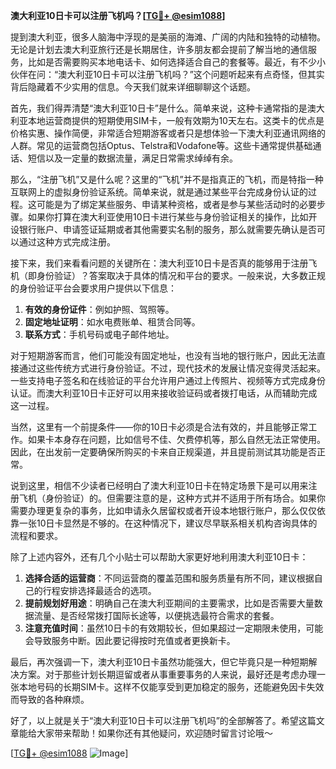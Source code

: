 **澳大利亚10日卡可以注册飞机吗？[[TG💪+ @esim1088](https://t.me/s/esim1088)]**

提到澳大利亚，很多人脑海中浮现的是美丽的海滩、广阔的内陆和独特的动植物。无论是计划去澳大利亚旅行还是长期居住，许多朋友都会提前了解当地的通信服务，比如是否需要购买本地电话卡、如何选择适合自己的套餐等。最近，有不少小伙伴在问：“澳大利亚10日卡可以注册飞机吗？”这个问题听起来有点奇怪，但其实背后隐藏着不少实用的信息。今天我们就来详细聊聊这个话题。

首先，我们得弄清楚“澳大利亚10日卡”是什么。简单来说，这种卡通常指的是澳大利亚本地运营商提供的短期使用SIM卡，一般有效期为10天左右。这类卡的优点是价格实惠、操作简便，非常适合短期游客或者只是想体验一下澳大利亚通讯网络的人群。常见的运营商包括Optus、Telstra和Vodafone等。这些卡通常提供基础通话、短信以及一定量的数据流量，满足日常需求绰绰有余。

那么，“注册飞机”又是什么呢？这里的“飞机”并不是指真正的飞机，而是特指一种互联网上的虚拟身份验证系统。简单来说，就是通过某些平台完成身份认证的过程。这可能是为了绑定某些服务、申请某种资格，或者是参与某些活动时的必要步骤。如果你打算在澳大利亚使用10日卡进行某些与身份验证相关的操作，比如开设银行账户、申请签证延期或者其他需要实名制的服务，那么就需要先确认是否可以通过这种方式完成注册。

接下来，我们来看看问题的关键所在：澳大利亚10日卡是否真的能够用于注册飞机（即身份验证）？答案取决于具体的情况和平台的要求。一般来说，大多数正规的身份验证平台会要求用户提供以下信息：

1. **有效的身份证件**：例如护照、驾照等。
2. **固定地址证明**：如水电费账单、租赁合同等。
3. **联系方式**：手机号码或电子邮件地址。

对于短期游客而言，他们可能没有固定地址，也没有当地的银行账户，因此无法直接通过这些传统方式进行身份验证。不过，现代技术的发展让情况变得灵活起来。一些支持电子签名和在线验证的平台允许用户通过上传照片、视频等方式完成身份认证。而澳大利亚10日卡正好可以用来接收验证码或者拨打电话，从而辅助完成这一过程。

当然，这里有一个前提条件——你的10日卡必须是合法有效的，并且能够正常工作。如果卡本身存在问题，比如信号不佳、欠费停机等，那么自然无法正常使用。因此，在出发前一定要确保所购买的卡来自正规渠道，并且提前测试其功能是否正常。

说到这里，相信不少读者已经明白了澳大利亚10日卡在特定场景下是可以用来注册飞机（身份验证）的。但需要注意的是，这种方式并不适用于所有场合。如果你需要办理更复杂的事务，比如申请永久居留权或者开设本地银行账户，那么仅仅依靠一张10日卡显然是不够的。在这种情况下，建议尽早联系相关机构咨询具体的流程和要求。

除了上述内容外，还有几个小贴士可以帮助大家更好地利用澳大利亚10日卡：

1. **选择合适的运营商**：不同运营商的覆盖范围和服务质量有所不同，建议根据自己的行程安排选择最适合的选项。
2. **提前规划好用途**：明确自己在澳大利亚期间的主要需求，比如是否需要大量数据流量、是否经常拨打国际长途等，以便挑选最符合需求的套餐。
3. **注意充值时间**：虽然10日卡的有效期较长，但如果超过一定期限未使用，可能会导致服务中断。因此要记得按时充值或者更换新卡。

最后，再次强调一下，澳大利亚10日卡虽然功能强大，但它毕竟只是一种短期解决方案。对于那些计划长期逗留或者从事重要事务的人来说，最好还是考虑办理一张本地号码的长期SIM卡。这样不仅能享受到更加稳定的服务，还能避免因卡失效而导致的各种麻烦。

好了，以上就是关于“澳大利亚10日卡可以注册飞机吗”的全部解答了。希望这篇文章能给大家带来帮助！如果你还有其他疑问，欢迎随时留言讨论哦～ 

[[TG💪+ @esim1088](https://t.me/s/esim1088) ![Image](https://i.postimg.cc/4NQfJmqS/Snipaste-2025-05-13-00-14-12.png)]